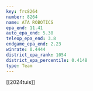 ```yaml
---
key: frc8264
number: 8264
name: ATA ROBOTICS
epa_end: 11.41
auto_epa_end: 5.38
teleop_epa_end: 3.8
endgame_epa_end: 2.23
winrate: 0.4444
district_epa_rank: 1054
district_epa_percentile: 0.4148
type: Team
---
```

[[2024tuis]]
